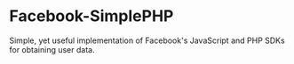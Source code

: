 # Facebook-SimplePHP
Simple, yet useful implementation of Facebook's JavaScript and PHP SDKs for obtaining user data.
